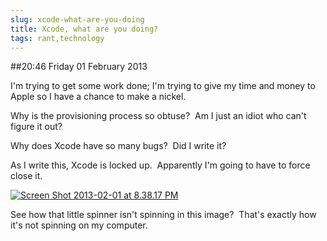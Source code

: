 ```yaml
---
slug: xcode-what-are-you-doing
title: Xcode, what are you doing?
tags: rant,technology
---
```


##20:46 Friday 01 February 2013

I'm trying to get some work done; I'm trying to give my time and money to Apple so I have a chance to make a nickel.

Why is the provisioning process so obtuse?  Am I just an idiot who can't figure it out?

Why does Xcode have so many bugs?  Did I write it?

As I write this, Xcode is locked up.  Apparently I'm going to have to force close it.

[![Screen Shot 2013-02-01 at 8.38.17 PM](/images/2013/02/Screen-Shot-2013-02-01-at-8.38.17-PM.png)](/images/2013/02/Screen-Shot-2013-02-01-at-8.38.17-PM.png)

See how that little spinner isn't spinning in this image?  That's exactly how it's not spinning on my computer.
